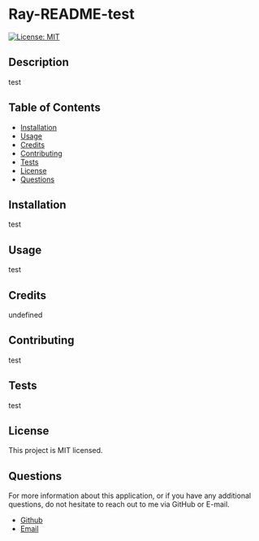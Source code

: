 # Ray-README-test

[![License: MIT](https://img.shields.io/badge/License-MIT-yellow.svg)](https://opensource.org/licenses/MIT)

## Description

test

## Table of Contents

* [Installation](#installation)
* [Usage](#usage)
* [Credits](#credits)
* [Contributing](#contributing)
* [Tests](#tests)
* [License](#license)
* [Questions](#questions)

## Installation

test

## Usage

test

## Credits

undefined

## Contributing

test

## Tests

test

## License

This project is MIT licensed.

## Questions

For more information about this application, or if you have any additional questions, do not hesitate to reach out to me via GitHub or E-mail.

- [Github](https://www.github.com/rgr5035)
- [Email](mailto:rgr5035@gmail.com)
